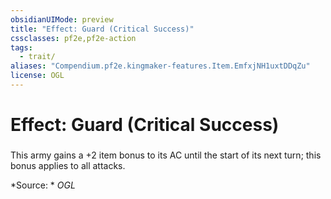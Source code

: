 ```yaml
---
obsidianUIMode: preview
title: "Effect: Guard (Critical Success)"
cssclasses: pf2e,pf2e-action
tags:
  - trait/
aliases: "Compendium.pf2e.kingmaker-features.Item.EmfxjNH1uxtDDqZu"
license: OGL
---
```

# Effect: Guard (Critical Success)

### 






This army gains a +2 item bonus to its AC until the start of its next turn; this bonus applies to all attacks.

*Source: *
*OGL*